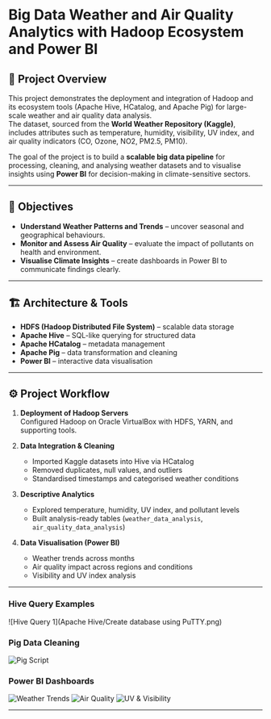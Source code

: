 # Big Data Weather and Air Quality Analytics with Hadoop Ecosystem and Power BI

## 📌 Project Overview
This project demonstrates the deployment and integration of Hadoop and its ecosystem tools (Apache Hive, HCatalog, and Apache Pig) for large-scale weather and air quality data analysis.  
The dataset, sourced from the **World Weather Repository (Kaggle)**, includes attributes such as temperature, humidity, visibility, UV index, and air quality indicators (CO, Ozone, NO2, PM2.5, PM10).  

The goal of the project is to build a **scalable big data pipeline** for processing, cleaning, and analysing weather datasets and to visualise insights using **Power BI** for decision-making in climate-sensitive sectors.

---

## 🎯 Objectives
- **Understand Weather Patterns and Trends** – uncover seasonal and geographical behaviours.  
- **Monitor and Assess Air Quality** – evaluate the impact of pollutants on health and environment.  
- **Visualise Climate Insights** – create dashboards in Power BI to communicate findings clearly.  

---

## 🏗️ Architecture & Tools
- **HDFS (Hadoop Distributed File System)** – scalable data storage  
- **Apache Hive** – SQL-like querying for structured data  
- **Apache HCatalog** – metadata management  
- **Apache Pig** – data transformation and cleaning  
- **Power BI** – interactive data visualisation  

---

## ⚙️ Project Workflow
1. **Deployment of Hadoop Servers**  
   Configured Hadoop on Oracle VirtualBox with HDFS, YARN, and supporting tools.  

2. **Data Integration & Cleaning**  
   - Imported Kaggle datasets into Hive via HCatalog  
   - Removed duplicates, null values, and outliers  
   - Standardised timestamps and categorised weather conditions  

3. **Descriptive Analytics**  
   - Explored temperature, humidity, UV index, and pollutant levels  
   - Built analysis-ready tables (`weather_data_analysis`, `air_quality_data_analysis`)  

4. **Data Visualisation (Power BI)**  
   - Weather trends across months  
   - Air quality impact across regions and conditions  
   - Visibility and UV index analysis  

---

### Hive Query Examples
![Hive Query 1](Apache Hive/Create database using PuTTY.png)

### Pig Data Cleaning
![Pig Script](pig_screenshots/pig_cleaning.png)

### Power BI Dashboards
![Weather Trends](dashboard_screenshots/weather_patterns.png)
![Air Quality](dashboard_screenshots/air_quality.png)
![UV & Visibility](dashboard_screenshots/uv_visibility.png)

---